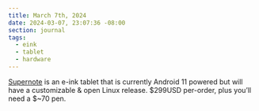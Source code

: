 ```yaml
---
title: March 7th, 2024
date: 2024-03-07, 23:07:36 -08:00
section: journal
tags:
  - eink
  - tablet
  - hardware
---
```

[Supernote](https://supernote.com/) is an e-ink tablet that is currently Android 11 powered but will have a customizable & open Linux release. $299USD per-order, plus you’ll need a $~70 pen.